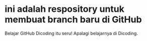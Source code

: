 # ini adalah respository untuk membuat branch baru di GitHub
Belajar GitHub Dicoding itu seru!
Apalagi belajarnya di Dicoding.
